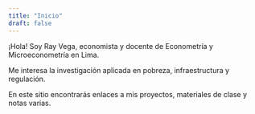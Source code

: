 ```yaml
---
title: "Inicio"
draft: false
---
```


¡Hola! Soy Ray Vega, economista y docente de Econometría y Microeconometría en Lima.

Me interesa la investigación aplicada en pobreza, infraestructura y regulación.

En este sitio encontrarás enlaces a mis proyectos, materiales de clase y notas varias.

